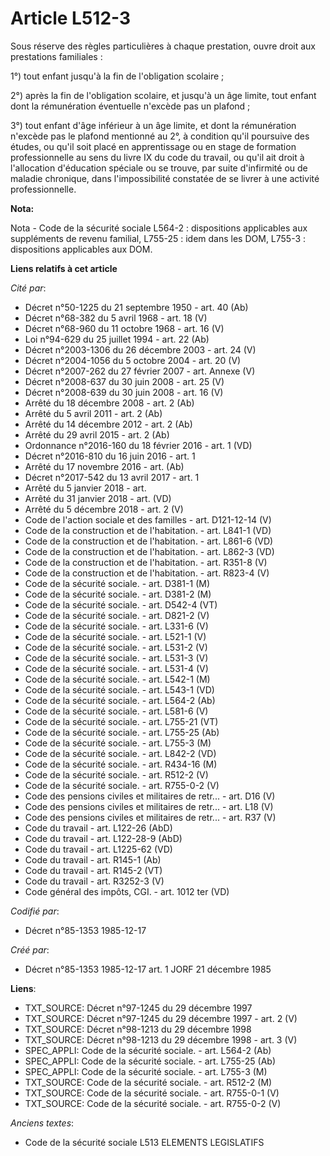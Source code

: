 # Article L512-3

Sous réserve des règles particulières à chaque prestation, ouvre droit aux prestations familiales :

1°) tout enfant jusqu'à la fin de l'obligation scolaire ; 

2°) après la fin de l'obligation scolaire, et jusqu'à un âge limite, tout enfant dont la rémunération éventuelle n'excède pas
un plafond ; 

3°) tout enfant d'âge inférieur à un âge limite, et dont la rémunération n'excède pas le plafond mentionné au 2°, à condition
qu'il poursuive des études, ou qu'il soit placé en apprentissage ou en stage de formation professionnelle au sens du livre IX
du code du travail, ou qu'il ait droit à l'allocation d'éducation spéciale ou se trouve, par suite d'infirmité ou de maladie
chronique, dans l'impossibilité constatée de se livrer à une activité professionnelle.

**Nota:**

Nota - Code de la sécurité sociale L564-2 : dispositions applicables aux suppléments de revenu familial, L755-25 : idem dans
les DOM, L755-3 : dispositions applicables aux DOM.

**Liens relatifs à cet article**

_Cité par_:

  - Décret n°50-1225 du 21 septembre 1950 - art. 40 (Ab)
  - Décret n°68-382 du 5 avril 1968 - art. 18 (V)
  - Décret n°68-960 du 11 octobre 1968 - art. 16 (V)
  - Loi n°94-629 du 25 juillet 1994 - art. 22 (Ab)
  - Décret n°2003-1306 du 26 décembre 2003 - art. 24 (V)
  - Décret n°2004-1056 du 5 octobre 2004 - art. 20 (V)
  - Décret  n°2007-262 du 27 février 2007 - art. Annexe (V)
  - Décret n°2008-637 du 30 juin 2008 - art. 25 (V)
  - Décret n°2008-639 du 30 juin 2008 - art. 16 (V)
  - Arrêté du 18 décembre 2008 - art. 2 (Ab)
  - Arrêté du 5 avril 2011 - art. 2 (Ab)
  - Arrêté du 14 décembre 2012 - art. 2 (Ab)
  - Arrêté du 29 avril 2015 - art. 2 (Ab)
  - Ordonnance n°2016-160 du 18 février 2016 - art. 1 (VD)
  - Décret n°2016-810 du 16 juin 2016 - art. 1
  - Arrêté du 17 novembre 2016 - art. (Ab)
  - Décret n°2017-542 du 13 avril 2017 - art. 1
  - Arrêté du 5 janvier 2018 - art.
  - Arrêté du 31 janvier 2018 - art. (VD)
  - Arrêté du 5 décembre 2018 - art. 2 (V)
  - Code de l'action sociale et des familles - art. D121-12-14 (V)
  - Code de la construction et de l'habitation. - art. L841-1 (VD)
  - Code de la construction et de l'habitation. - art. L861-6 (VD)
  - Code de la construction et de l'habitation. - art. L862-3 (VD)
  - Code de la construction et de l'habitation. - art. R351-8 (V)
  - Code de la construction et de l'habitation. - art. R823-4 (V)
  - Code de la sécurité sociale. - art. D381-1 (M)
  - Code de la sécurité sociale. - art. D381-2 (M)
  - Code de la sécurité sociale. - art. D542-4 (VT)
  - Code de la sécurité sociale. - art. D821-2 (V)
  - Code de la sécurité sociale. - art. L331-6 (V)
  - Code de la sécurité sociale. - art. L521-1 (V)
  - Code de la sécurité sociale. - art. L531-2 (V)
  - Code de la sécurité sociale. - art. L531-3 (V)
  - Code de la sécurité sociale. - art. L531-4 (V)
  - Code de la sécurité sociale. - art. L542-1 (M)
  - Code de la sécurité sociale. - art. L543-1 (VD)
  - Code de la sécurité sociale. - art. L564-2 (Ab)
  - Code de la sécurité sociale. - art. L581-6 (V)
  - Code de la sécurité sociale. - art. L755-21 (VT)
  - Code de la sécurité sociale. - art. L755-25 (Ab)
  - Code de la sécurité sociale. - art. L755-3 (M)
  - Code de la sécurité sociale. - art. L842-2 (VD)
  - Code de la sécurité sociale. - art. R434-16 (M)
  - Code de la sécurité sociale. - art. R512-2 (V)
  - Code de la sécurité sociale. - art. R755-0-2 (V)
  - Code des pensions civiles et militaires de retr... - art. D16 (V)
  - Code des pensions civiles et militaires de retr... - art. L18 (V)
  - Code des pensions civiles et militaires de retr... - art. R37 (V)
  - Code du travail - art. L122-26 (AbD)
  - Code du travail - art. L122-28-9 (AbD)
  - Code du travail - art. L1225-62 (VD)
  - Code du travail - art. R145-1 (Ab)
  - Code du travail - art. R145-2 (VT)
  - Code du travail - art. R3252-3 (V)
  - Code général des impôts, CGI. - art. 1012 ter (VD)

_Codifié par_:

  - Décret n°85-1353 1985-12-17

_Créé par_:

  - Décret n°85-1353 1985-12-17 art. 1 JORF 21 décembre 1985

**Liens**:

  - TXT_SOURCE: Décret n°97-1245 du 29 décembre 1997
  - TXT_SOURCE: Décret n°97-1245 du 29 décembre 1997 - art. 2 (V)
  - TXT_SOURCE: Décret n°98-1213 du 29 décembre 1998
  - TXT_SOURCE: Décret n°98-1213 du 29 décembre 1998 - art. 3 (V)
  - SPEC_APPLI: Code de la sécurité sociale. - art. L564-2 (Ab)
  - SPEC_APPLI: Code de la sécurité sociale. - art. L755-25 (Ab)
  - SPEC_APPLI: Code de la sécurité sociale. - art. L755-3 (M)
  - TXT_SOURCE: Code de la sécurité sociale. - art. R512-2 (M)
  - TXT_SOURCE: Code de la sécurité sociale. - art. R755-0-1 (V)
  - TXT_SOURCE: Code de la sécurité sociale. - art. R755-0-2 (V)

_Anciens textes_:

  - Code de la sécurité sociale L513 ELEMENTS LEGISLATIFS
